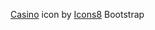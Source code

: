 <a target="_blank" href="https://icons8.com/icon/y2IYPDD0VNaK/casino">Casino</a> icon by <a target="_blank" href="https://icons8.com">Icons8</a>
Bootstrap